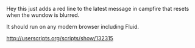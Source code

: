 
Hey this just adds a red line to the latest message in campfire that resets when the wundow is blurred.

It should run on any modern browser including Fluid.

http://userscripts.org/scripts/show/132315